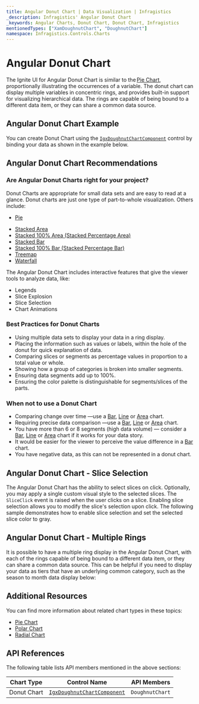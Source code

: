 ```yaml
---
title: Angular Donut Chart | Data Visualization | Infragistics
_description: Infragistics' Angular Donut Chart
_keywords: Angular Charts, Donut Chart, Donut Chart, Infragistics
mentionedTypes: ["XamDoughnutChart", "DoughnutChart"]
namespace: Infragistics.Controls.Charts
---
```


# Angular Donut Chart

The Ignite UI for Angular Donut Chart is similar to the [Pie Chart](pie-chart.md), proportionally illustrating the occurrences of a variable. The donut chart can display multiple variables in concentric rings, and provides built-in support for visualizing hierarchical data. The rings are capable of being bound to a different data item, or they can share a common data source.

## Angular Donut Chart Example

You can create Donut Chart using the [`IgxDoughnutChartComponent`]({environment:dvApiBaseUrl}/products/ignite-ui-angular/api/docs/typescript/latest/classes/igxdoughnutchartcomponent.html) control by binding your data as shown in the example below.

<code-view style="height: 600px" alt="Angular Doughnut Legend"
  data-demos-base-url="{environment:dvDemosBaseUrl}"
           iframe-src="{environment:dvDemosBaseUrl}/charts/doughnut-chart/legend"
                                        github-src="charts/doughnut-chart/legend">
</code-view>


<div class="divider--half"></div>

## Angular Donut Chart Recommendations

### Are Angular Donut Charts right for your project?

Donut Charts are appropriate for small data sets and are easy to read at a glance. Donut charts are just one type of part-to-whole visualization. Others include:

*   [Pie](pie-chart.md)

<!-- - Funnel  -->

*   [Stacked Area](area-chart.md)
*   [Stacked 100% Area (Stacked Percentage Area)](area-chart.md)
*   [Stacked Bar](bar-chart.md)
*   [Stacked 100% Bar (Stacked Percentage Bar)](bar-chart.md)
*   [Treemap](treemap-chart.md)
*   [Waterfall](column-chart.md)

The Angular Donut Chart includes interactive features that give the viewer tools to analyze data, like:

*   Legends
*   Slice Explosion
*   Slice Selection
*   Chart Animations

### Best Practices for Donut Charts

*   Using multiple data sets to display your data in a ring display.
*   Placing the information such as values or labels, within the hole of the donut for quick explanation of data.
*   Comparing slices or segments as percentage values in proportion to a total value or whole.
*   Showing how a group of categories is broken into smaller segments.
*   Ensuring data segments add up to 100%.
*   Ensuring the color palette is distinguishable for segments/slices of the parts.

### When not to use a Donut Chart

*   Comparing change over time —use a [Bar](bar-chart.md), [Line](line-chart.md) or [Area](area-chart.md) chart.
*   Requiring precise data comparison —use a [Bar](bar-chart.md), [Line](line-chart.md) or [Area](area-chart.md) chart.
*   You have more than 6 or 8 segments (high data volume) — consider a [Bar](bar-chart.md), [Line](line-chart.md) or [Area](area-chart.md) chart if it works for your data story.
*   It would be easier for the viewer to perceive the value difference in a [Bar](bar-chart.md) chart.
*   You have negative data, as this can not be represented in a donut chart.

## Angular Donut Chart - Slice Selection

The Angular Donut Chart has the ability to select slices on click. Optionally, you may apply a single custom visual style to the selected slices. The `SliceClick` event is raised when the user clicks on a slice. Enabling slice selection allows you to modify the slice's selection upon click. The following sample demonstrates how to enable slice selection and set the selected slice color to gray.

<code-view style="height: 600px" alt="Angular Donut Slice Selection"
  data-demos-base-url="{environment:dvDemosBaseUrl}"
           iframe-src="{environment:dvDemosBaseUrl}/charts/doughnut-chart/selection"
                                        github-src="charts/doughnut-chart/selection">
</code-view>


<div class="divider--half"></div>

## Angular Donut Chart - Multiple Rings

It is possible to have a multiple ring display in the Angular Donut Chart, with each of the rings capable of being bound to a different data item, or they can share a common data source. This can be helpful if you need to display your data as tiers that have an underlying common category, such as the season to month data display below:

<code-view style="height: 600px" alt="Angular Doughnut Multiple Rings"
  data-demos-base-url="{environment:dvDemosBaseUrl}"
           iframe-src="{environment:dvDemosBaseUrl}/charts/doughnut-chart/rings"
                                        github-src="charts/doughnut-chart/rings">
</code-view>


<div class="divider--half"></div>

## Additional Resources

You can find more information about related chart types in these topics:

*   [Pie Chart](pie-chart.md)
*   [Polar Chart](polar-chart.md)
*   [Radial Chart](radial-chart.md)

## API References

The following table lists API members mentioned in the above sections:

| Chart Type       | Control Name   | API Members |
| -----------------|----------------|------------ |
| Donut Chart      | [`IgxDoughnutChartComponent`]({environment:dvApiBaseUrl}/products/ignite-ui-angular/api/docs/typescript/latest/classes/igxdoughnutchartcomponent.html)     | `DoughnutChart` |
